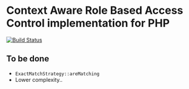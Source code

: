 Context Aware Role Based Access Control implementation for PHP
======

[![Build Status](https://travis-ci.org/arekkas/carbac.svg?branch=master)](https://travis-ci.org/arekkas/carbac)

## To be done

* `ExactMatchStrategy::areMatching`
 * Lower complexity..
